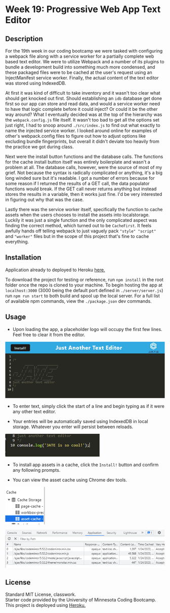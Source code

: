 # Week 19: Progressive Web App Text Editor

## Description

For the 19th week in our coding bootcamp we were tasked with configuring a webpack file along with a service worker for a partially complete web based text editor. We were to utilize Webpack and a number of its plugins to bundle a development build into something much more condensed, and these packaged files were to be cached at the user's request using an InjectManifest service worker. Finally, the actual content of the text editor was stored using IndexedDB.

At first it was kind of difficult to take inventory and it wasn't too clear what should get knocked out first. Should establishing an `idb` database get done first so our app can store and read data, and would a service worker need to have that logic complete before it could inject? Or could it be the other way around? What I eventually decided was at the top of the hierarchy was the `webpack.config.js` file itself. It wasn't too bad to get all the options set just right, I had to snoop around `./src/index.js` to find out what exactly to name the injected service worker. I looked around online for examples of other's webpack.config files to figure out how to adjust options like excluding bundle fingerprints, but overall it didn't deviate too heavily from the practice we got during class.

Next were the install button functions and the database calls. The functions for the cache install button itself was entirely boilerplate and wasn't a problem at all. The database calls, however, were the source of most of my grief. Not because the syntax is radically complicated or anything, it's a big long winded sure but it's readable. I got a number of errors because for some reason if I returned the results of a GET call, the data populator functions would break. If the GET call never returns anything but instead stores the results in a variable, then it works just fine. I'd be very interested in figuring out why that was the case.

Lastly there was the service worker itself, specifically the function to cache assets when the users chooses to install the assets into localstorage. Luckily it was just a single function and the only complicated aspect was finding the correct method, which turned out to be `CacheFirst`. It feels awfully hands off telling webpack to just vaguely pack `"style" "script"` and `"worker"` files but in the scope of this project that's fine to cache everything.

## Installation

Application already to deployed to Heroku [here.](https://fathomless-ocean-60654.herokuapp.com/)

To download the project for testing or reference, run `npm install` in the root folder once the repo is cloned to your machine. To begin hosting the app at `localhost:3000` (3000 being the default port defined in `./server/server.js`) run `npm run start` to both build and spool up the local server. For a full list of available npm commands, view the `./package.json` dev commands.

## Usage

- Upon loading the app, a placeholder logo will occupy the first few lines. Feel free to clear it from the editor.

![landing-page](./project/images/jate-landing-page.PNG)

- To enter text, simply click the start of a line and begin typing as if it were any other text editor.

- Your entries will be automatically saved using IndexedDB in local storage. Whatever you enter will persist between reloads.

![typing](./project/images/jate-type-console.PNG)

- To install app assets in a cache, click the `Install!` button and confirm any following prompts.

- You can view the asset cache using Chrome dev tools.

![installed-caches](./project/images/jate-caches.PNG)

![installed-asset-cache](./project/images/cached-install.PNG)

## License

Standard MIT License, classwork.\
Starter code provided by the University of Minnesota Coding Bootcamp.\
This project is deployed using [Heroku.](https://www.heroku.com/platform)
